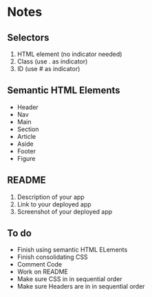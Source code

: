 # Notes


## Selectors

1. HTML element (no indicator needed)
2. Class (use . as indicator)
3. ID (use # as indicator)

## Semantic HTML Elements

- Header
- Nav
- Main
- Section
- Article
- Aside
- Footer
- Figure

## README 

1. Description of your app
2. Link to your deployed app
3. Screenshot of your deployed app

## To do
- Finish using semantic HTML ELements
- Finish consolidating CSS
- Comment Code
- Work on README
- Make sure CSS in in sequential order
- Make sure Headers are in in sequential order
